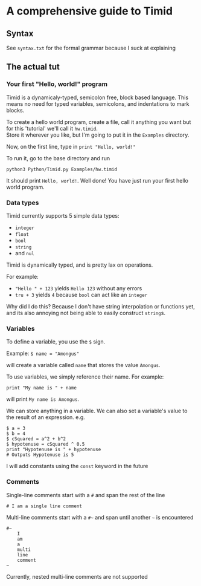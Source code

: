 # A comprehensive guide to Timid

## Syntax

See ```syntax.txt``` for the formal grammar because I suck at explaining

## The actual tut

### Your first "Hello, world!" program

Timid is a dynamicaly-typed, semicolon free, block based language.
This means no need for typed variables, semicolons, and indentations to mark blocks.

To create a hello world program, create a file, call it anything you want but for this 'tutorial' we'll call it ```hw.timid```.<br/>
Store it wherever you like, but I'm going to put it in the ```Examples``` directory.

Now, on the first line, type in
```print "Hello, world!"```

To run it, go to the base directory and run

```python3 Python/Timid.py Examples/hw.timid```

It should print ```Hello, world!```. Well done! You have just run your first hello world program.

### Data types

Timid currently supports 5 simple data types:

- ```integer```
- ```float```
- ```bool```
- ```string```
- and ```nul```

Timid is dynamically typed, and is pretty lax on operations.

For example:

- ```"Hello " + 123``` yields ```Hello 123``` without any errors
- ```tru + 3``` yields ```4``` because ```bool``` can act like an ```integer```

Why did I do this? Because I don't have string interpolation or functions yet, and its also annoying not being able to easily construct ```string```s.

### Variables

To define a variable, you use the ```$``` sign.

Example:
```$ name = "Amongus"```

will create a variable called ```name``` that stores the value ```Amongus```.

To use variables, we simply reference their name. For example:

```print "My name is " + name```

will print ```My name is Amongus```.

We can store anything in a variable. We can also set a variable's value to the result of an expression.
e.g.

```timid
$ a = 3
$ b = 4
$ cSquared = a^2 + b^2
$ hypotenuse = cSquared ^ 0.5
print "Hypotenuse is " + hypotenuse
# Outputs Hypotenuse is 5
```

I will add constants using the ```const``` keyword in the future

### Comments

Single-line comments start with a ```#``` and span the rest of the line

```# I am a single line comment```

Multi-line comments start with a ```#~``` and span until another ```~``` is encountered

```timid
#~
    I
    am
    a
    multi
    line
    comment
~
```

Currently, nested multi-line comments are not supported
